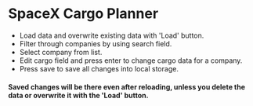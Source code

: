 # SpaceX Cargo Planner
* Load data and overwrite existing data with 'Load' button.
* Filter through companies by using search field.
* Select company from list.
* Edit cargo field and press enter to change cargo data for a company.
* Press save to save all changes into local storage.

#### Saved changes will be there even after reloading, unless you delete the data or overwrite it with the 'Load' button.
